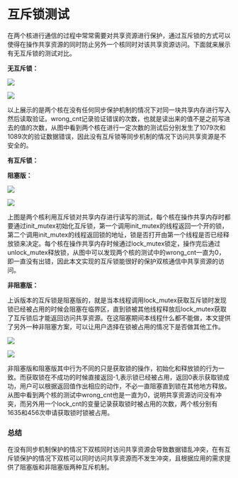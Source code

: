 # </center>互斥锁测试<center>

​		在两个核进行通信的过程中常常需要对共享资源进行保护，通过互斥锁的方式可以使得在操作共享资源的同时防止另外一个核同时对该共享资源访问。下面就来展示有无互斥锁的测试对比。

**无互斥锁：**

![](E:\叶神文档\Markdown及其pdf\pictures\3\cpu0_no_mutex_sem1.PNG)

![](E:\叶神文档\Markdown及其pdf\pictures\3\cpu1_no_mutex_sem1.PNG)

以上展示的是两个核在没有任何同步保护机制的情况下对同一块共享内存进行写入然后读取验证。wrong_cnt记录验证错误的次数，也就是读出来的值不是之前写进去的值的次数，从图中看到两个核在进行一定次数的测试后分别发生了1079次和1089次的验证数据错误，因此没有互斥锁等同步机制的情况下访问共享资源是不安全的。

**有互斥锁：**

**阻塞版：**

![](E:\叶神文档\Markdown及其pdf\pictures\3\cpu0_mutex_block.PNG)

![](E:\叶神文档\Markdown及其pdf\pictures\3\cpu1_mutex_block.PNG)

上图是两个核利用互斥锁对共享内存进行读写的测试，每个核在操作共享内存时都要通过init_mutex初始化互斥锁，第一个调用init_mutex的线程返回一个开的锁，第二个调用init_mutex的线程返回锁的地址，锁是否打开由第一个线程是否已经释放锁来决定。每个核在操作共享内存时候通过lock_mutex锁定，操作完后通过unlock_mutex释放锁，从图中可以发现两个核的测试中的wrong_cnt一直为0，即一直没有出错，因此本文实现的互斥锁能很好的保护双核通信中共享资源的访问。

**非阻塞版：**

上诉版本的互斥锁是阻塞版的，就是当本线程调用lock_mutex获取互斥锁时发现锁已经被占用的时候会阻塞在临界区，直到锁被其他线程释放后lock_mutex获取了互斥锁后才能返回访问共享资源。在这阻塞期间本线程什么都不能做，本文提供了另外一种非阻塞方案，可以让用户选择在锁被占用的情况下是否做其他工作。

![](E:\叶神文档\Markdown及其pdf\pictures\3\cpu0_mutex_noblock.PNG)

![](E:\叶神文档\Markdown及其pdf\pictures\3\cpu1_mutex_noblock.PNG)

非阻塞版和阻塞版其中行为不同的只是获取锁的操作，初始化和释放锁的行为一致。而获取锁在不成功的时候直接返回-1,表示锁已经被占用，返回0表示获取锁成功，用户可以根据返回值作出相应的动作，不必一直阻塞直到锁在其他地方释放。从图中看到两个核的测试中wrong_cnt也是一直为0，说明共享资源访问没有冲突，而另外用一个lock_cnt的变量记录获取锁时被占用的次数，两个核分别有1635和456次申请获取锁时锁被占用。

### 总结

​		在没有同步机制保护的情况下双核同时访问共享资源会导致数据错乱冲突，在有互斥锁保护的情况下双核可以同时访问共享资源而不发生冲突，且根据应用的需求提供了阻塞版和非阻塞版两种互斥机制。

